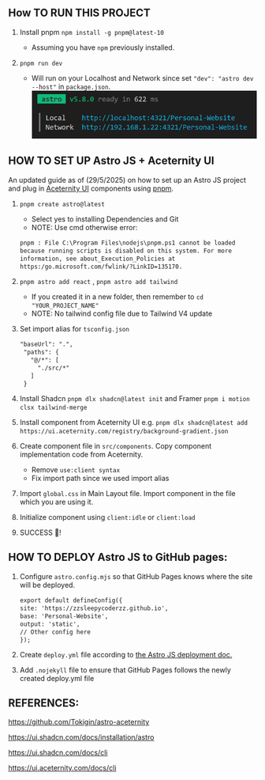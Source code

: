 ## How TO RUN THIS PROJECT

1. Install pnpm `npm install -g pnpm@latest-10`
   - Assuming you have `npm` previously installed.

2. `pnpm run dev`
   - Will run on your Localhost and Network since set `"dev": "astro dev --host"` in `package.json`.
   ![alt text](/src/assets/img/image.png)

## HOW TO SET UP Astro JS + Aceternity UI

An updated guide as of (29/5/2025) on how to set up an Astro JS project and plug in [Aceternity UI](https://ui.aceternity.com/) components using [pnpm](https://pnpm.io/).

1. `pnpm create astro@latest`
   - Select yes to installing Dependencies and Git
   - NOTE: Use cmd otherwise error: 
   ```
   pnpm : File C:\Program Files\nodejs\pnpm.ps1 cannot be loaded because running scripts is disabled on this system. For more information, see about_Execution_Policies at 
   https:/go.microsoft.com/fwlink/?LinkID=135170.
   ```
2. `pnpm astro add react` , `pnpm astro add tailwind`
   - If you created it in a new folder, then remember to `cd "YOUR_PROJECT_NAME"`
   - NOTE: No tailwind config file due to Tailwind V4 update

3. Set import alias for `tsconfig.json`
   ```
   "baseUrl": ".",
    "paths": {
      "@/*": [
        "./src/*"
      ]
    }
    ```
4. Install Shadcn `pnpm dlx shadcn@latest init` and Framer `pnpm i motion clsx tailwind-merge`

5. Install component from Aceternity UI e.g. `pnpm dlx shadcn@latest add https://ui.aceternity.com/registry/background-gradient.json`

6. Create component file in `src/components`. Copy component implementation code from Aceternity.
   - Remove `use:client syntax`
   - Fix import path since we used import alias

7. Import `global.css` in Main Layout file. Import component in the file which you are using it.

8. Initialize component using `client:idle` or `client:load`

9. SUCCESS 🥳!

## HOW TO DEPLOY Astro JS to GitHub pages:

1. Configure `astro.config.mjs` so that GitHub Pages knows where the site will be deployed.
   ```
   export default defineConfig({
   site: 'https://zzsleepycoderzz.github.io',
   base: 'Personal-Website',
   output: 'static',
   // Other config here
   });
   ```
2. Create `deploy.yml` file according to [the Astro JS deployment doc.](https://docs.astro.build/en/guides/deploy/github/) 

3. Add `.nojekyll` file to ensure that GitHub Pages follows the newly created deploy.yml file

## REFERENCES:
https://github.com/Tokigin/astro-aceternity

https://ui.shadcn.com/docs/installation/astro

https://ui.shadcn.com/docs/cli

https://ui.aceternity.com/docs/cli
